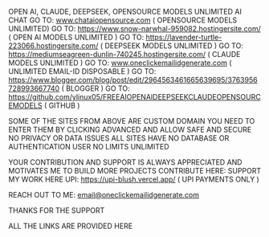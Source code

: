 OPEN AI, CLAUDE, DEEPSEEK, OPENSOURCE MODELS UNLIMITED AI CHAT
GO TO: www.chataiopensource.com ( OPENSOURCE MODELS UNLIMITED)
GO TO: https://www.snow-narwhal-959082.hostingersite.com/
( OPEN AI MODELS UNLIMITED )
GO TO: https://lavender-turtle-223066.hostingersite.com/
( DEEPSEEK MODELS UNLIMITED )
GO TO: https://mediumseagreen-dunlin-740245.hostingersite.com/
( CLAUDE MODELS UNLIMITED )
GO TO: www.oneclickemailidgenerate.com
( UNLIMITED EMAIL-ID DISPOSABLE )
GO TO: https://www.blogger.com/blog/post/edit/2964563461665639695/3763956728993667740
( BLOGGER )
GO TO: https://github.com/ylinux05/FREEAIOPENAIDEEPSEEKCLAUDEOPENSOURCEMODELS
( GITHUB )

SOME OF THE SITES FROM ABOVE ARE CUSTOM DOMAIN YOU NEED TO ENTER THEM BY CLICKING ADVANCED AND ALLOW 
SAFE AND SECURE NO PRIVACY OR DATA ISSUES ALL SITES HAVE NO DATABASE OR AUTHENTICATION USER NO LIMITS UNLIMITED 

YOUR CONTRIBUTION AND SUPPORT IS ALWAYS APPRECIATED AND MOTIVATES ME TO BUILD MORE PROJECTS 
CONTRIBUTE HERE: SUPPORT MY WORK HERE UPI: https://upi-blush.vercel.app/ ( UPI PAYMENTS ONLY )

REACH OUT TO ME: email@oneclickemailidgenerate.com

THANKS FOR THE SUPPORT 

ALL THE LINKS ARE PROVIDED HERE 
